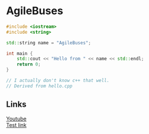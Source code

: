 # AgileBuses
```c++
#include <iostream>
#include <string>

std::string name = "AgileBuses";

int main {
    std::cout << "Hello from " << name << std::endl;
    return 0;
}

// I actually don't know c++ that well.
// Derived from hello.cpp
```

## Links
[Youtube](https://www.youtube.com/@agilebuses20)  
[Test link](https://www.google.com)